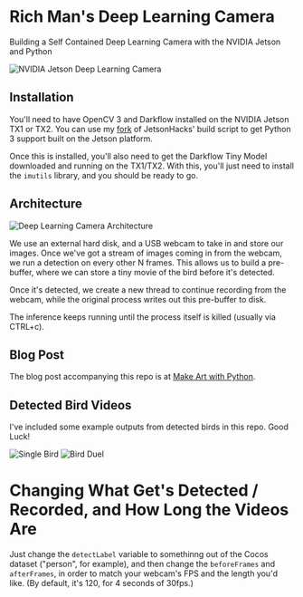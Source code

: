 # Rich Man's Deep Learning Camera
Building a Self Contained Deep Learning Camera with the NVIDIA Jetson and Python

![NVIDIA Jetson Deep Learning Camera](https://github.com/burningion/rich-mans-deep-learning-camera/raw/master/images/bird-camera.jpg)

## Installation

You'll need to have OpenCV 3 and Darkflow installed on the NVIDIA Jetson TX1 or TX2. You can use my [fork](https://github.com/burningion/buildOpenCVTX1) of JetsonHacks' build script to get Python 3 support built on the Jetson platform.

Once this is installed, you'll also need to get the Darkflow Tiny Model downloaded and running on the TX1/TX2. With this, you'll just need to install the `imutils` library, and you should be ready to go.

## Architecture

![Deep Learning Camera Architecture](https://github.com/burningion/rich-mans-deep-learning-camera/raw/master/images/jetson.png)

We use an external hard disk, and a USB webcam to take in and store our images. Once we've got a stream of images coming in from the webcam, we run a detection on every other N frames. This allows us to build a pre-buffer, where we can store a tiny movie of the bird before it's detected.

Once it's detected, we create a new thread to continue recording from the webcam, while the original process writes out this pre-buffer to disk.

The inference keeps running until the process itself is killed (usually via CTRL+c).

## Blog Post

The blog post accompanying this repo is at [Make Art with Python](https://www.makeartwithpython.com/blog/rich-mans-deep-learning-camera/). 

## Detected Bird Videos

I've included some example outputs from detected birds in this repo. Good Luck!

![Single Bird](https://github.com/burningion/rich-mans-deep-learning-camera/raw/master/images/bird.gif)
![Bird Duel](https://github.com/burningion/rich-mans-deep-learning-camera/raw/master/images/birdduel.gif)

# Changing What Get's Detected / Recorded, and How Long the Videos Are

Just change the `detectLabel` variable to somethinng out of the Cocos dataset ("person", for example), and then change the `beforeFrames` and `afterFrames`, in order to match your webcam's FPS and the length you'd like. (By default, it's 120, for 4 seconds of 30fps.)
